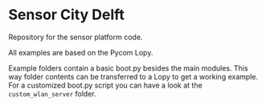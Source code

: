 # Sensor City Delft
Repository for the sensor platform code.

All examples are based on the Pycom Lopy.

Example folders contain a basic boot.py besides the main modules. 
This way folder contents can be transferred to a Lopy to get a working example.
For a customized boot.py script you can have a look at the `custom_wlan_server` folder.
